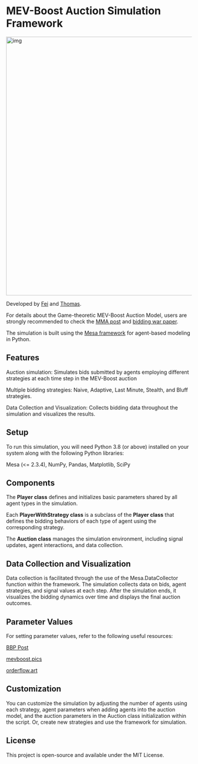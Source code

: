 # MEV-Boost Auction Simulation Framework

<img src="https://ethresear.ch/uploads/default/original/2X/8/8b838cb489dea1a8bbb4c093ccc0fee1e91fff0e.jpeg" alt="img" width="700"/>


Developed by [Fei](https://twitter.com/William33203632) and [Thomas](https://twitter.com/soispoke).

For details about the Game-theoretic MEV-Boost Auction Model, users are strongly recommended to check the [MMA post](https://ethresear.ch/t/game-theoretic-model-for-mev-boost-auctions-mma/16206) and [bidding war paper](https://arxiv.org/abs/2312.14510).

The simulation is built using the [Mesa framework](https://mesa.readthedocs.io/en/stable/) for agent-based modeling in Python. 

## Features
Auction simulation: Simulates bids submitted by agents employing different strategies at each time step in the MEV-Boost auction

Multiple bidding strategies: Naive, Adaptive, Last Minute, Stealth, and Bluff strategies.

Data Collection and Visualization: Collects bidding data throughout the simulation and visualizes the results.

## Setup
To run this simulation, you will need Python 3.8 (or above) installed on your system along with the following Python libraries:

Mesa (<= 2.3.4), NumPy, Pandas, Matplotlib, SciPy


## Components
The **Player class** defines and initializes basic parameters shared by all agent types in the simulation.

Each **PlayerWithStrategy class** is a subclass of the **Player class** that defines the bidding behaviors of each type of agent using the corresponding strategy.

The **Auction class** manages the simulation environment, including signal updates, agent interactions, and data collection. 

## Data Collection and Visualization
Data collection is facilitated through the use of the Mesa.DataCollector function within the framework. The simulation collects data on bids, agent strategies, and signal values at each step. After the simulation ends, it visualizes the bidding dynamics over time and displays the final auction outcomes.

## Parameter Values
For setting parameter values, refer to the following useful resources:

[BBP Post](https://ethresear.ch/t/empirical-analysis-of-builders-behavioral-profiles-bbps/16327)

[mevboost.pics](https://mevboost.pics/)

[orderflow.art](https://orderflow.art/)


## Customization
You can customize the simulation by adjusting the number of agents using each strategy, agent parameters when adding agents into the auction model, and the auction parameters in the Auction class initialization within the script. Or, create new strategies and use the framework for simulation.

## License
This project is open-source and available under the MIT License.
